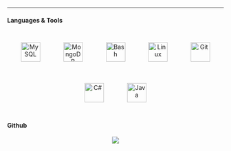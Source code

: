 
---

#### Languages & Tools
<div align="center">  
  <img style="margin: 25px" src="https://profilinator.rishav.dev/skills-assets/mysql-original-wordmark.svg" alt="MySQL" height="45" />  
  <img style="margin: 25px" src="https://profilinator.rishav.dev/skills-assets/mongodb-original-wordmark.svg" alt="MongoDB" height="45" />  
  <img style="margin: 25px" src="https://profilinator.rishav.dev/skills-assets/gnu_bash-icon.svg" alt="Bash" height="45" />  
  <img style="margin: 25px" src="https://profilinator.rishav.dev/skills-assets/linux-original.svg" alt="Linux" height="45" />  
  <img style="margin: 25px" src="https://profilinator.rishav.dev/skills-assets/git-scm-icon.svg" alt="Git" height="45" />  
  <img style="margin: 25px" src="https://profilinator.rishav.dev/skills-assets/csharp-original.svg" alt="C#" height="45" />  
  <img style="margin: 25px" src="https://profilinator.rishav.dev/skills-assets/java-original-wordmark.svg" alt="Java" height="45" />  
</div> 


#### Github
<div align="center"><img src="https://github-readme-stats.vercel.app/api?username=ConnectPL&show_icons=true&count_private=true&hide_border=true" align="center" /></div>  

<p align="center">
  <a href="https://dc.mylobby.pl/><img src="https://discordapp.com/api/guilds/976987326037241896/widget.png?style=banner2"/></a>
</p>

